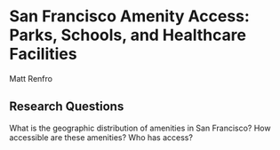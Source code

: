 # San Francisco Amenity Access: Parks, Schools, and Healthcare Facilities
Matt Renfro
## Research Questions
What is the geographic distribution of amenities in San Francisco?
How accessible are these amenities?
Who has access?
